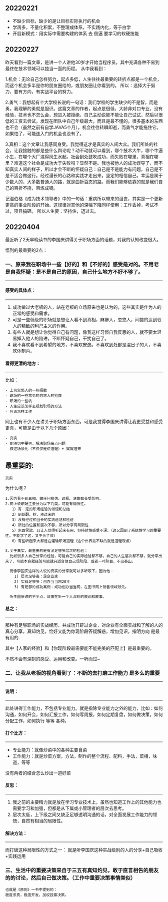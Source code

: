 20220221
---

- 不缺少目标，缺少的是让目标实际执行的机会
- 学再多，不量化积累，不整理成体系，不实践内化，等于白学
- 开启新模式：用实际中需要构建的体系 去 倒逼 要学习的软硬技能

20220227
---

昨天看到一篇文章，是讲一个人讲他30岁才开始当程序员，其中充满各种不易到最终在技术领域可以独当一面的历程。
从中我看到：

1.机会：无论自己怎样努力，起点多低，人生往往最重要的转折点都是一个机会，而这个机会多半是你的朋友圈给的，或朋友圈让你看到的。
所以：选择大于努力，要有方向，有实战平台的努力。

2.勇气：我想起有个大学校长说的一句话：我们学校的学生缺少的不是智，而是勇。我理解的勇就是胆识。这篇文章的作者，起点是很低，大龄非对口专业，没有经验，技术也不怎么会，想进入被拒绝，自己主动说能不能让自己试试，然后以很低的工资去尝试，发现在团队中自己年级最大，而且是最不懂的，很多基本的东西也不会（虽然之前有自学JAVA5个月）。机会往往转瞬即逝，而勇气才能拖住它。如果怕了，可能连入门的机会也没有了。

3.真相：这个文章让我感同身受。我觉得这才是真实的人间大众。我们所处的社会，让我接触的都是些什么舆论呢？动不动就可以看到，哪个技术大牛，哪个牛逼小生，在哪个大厂混得风生水起。社会到处鼓吹成功，而失败在哪里，真相在哪里？难道这个社会是成功大于失败吗？显然不是。我也被他人的成功误导了，而不知真实人间的样子，所以才会不断的怀疑自己：自己是不是能力有问题，自己是不是不适合做这行。经过漫长的心路和实践才走出来，坚定的相信自己。幸运是属于少数人的，大多数普通人的路，就是曲折百态的路。而我们能够依靠的就是我们自己的百折不挠，百炼成钢。

记温伯格《成为技术领导者》中的一句话：重病所以带来的沮丧，其实是一个更新更高的事业阶段的开始。这规律对其他的深幅下降同样使用：工作丢掉，考试不过，项目搞砸。
所以人生要：坚持住，迈过去。


20220404
---

最近听了2天早晚读书的李国庆讲得关于职场方面的话题，对我的认知改变很大。

悟到的最重要的2点：

### 一、原来我在职场中一些【好的】和【不好的】感受是对的。不用老是自我怀疑：是不是自己的原因，自己什么地方不好不够了。
---
#### 感受的具体点：
---
1. 成功做过大老板的人，站在老板的立场原来也是认为的，这些其实是作为人的正常的感受和需求。
2. 可是一些低级的职场就是想让人看不到真相，麻痹人，忽悠人，间接的达到驭人的精致的利己主义的作用。
3. 有些人就是想让你觉得自己有问题，像我这样习惯自我反思的人，就不要太轻易掉入他人的陷进，不断怀疑自己，干扰自己了。
4. 我不喜欢看不到希望的地方，不喜欢安逸。不喜欢到处都是混日子的人，不喜欢体制内。

#### 看得更清的地方：
---
比如：
```
- 上司忽悠人的一些招数
- 职场的一些常见的忽悠人的招数
- 职场的一些坑
- 人生应该怎样去规划职场的方法
- 应该怎样工作
```

网上也有不少人在讲关于职场方面东西，可是我觉得李国庆讲得让我更受益和感受更真，可能是由于以下几个原因：
```
- 真实
- 能够切中要害，解决职场痛点问题
- 叙述场景化（不仅仅是讲道理）+ 娓娓道来
```

最重要的:
---
```
真实
```

为什么呢？
```
1.因为看不到真相，做任何模仿、选择、决策都会受影响。
2.网上说职场主要分为以下几类，可能有局限性。
   1）有一定的职场经验的领悟和总结
   2）到处翻、抄、凑过来的
   3）没有经过相当长的实践验证和检验
   4）所处的位置和层次不够，所以分享有局限性
   5）东西零散，且让人觉得听起来有用，但持续性感受不深。（这又回到了系统性学习的重要性，不能学了这，又不会了那）
   6）有些听起来大都是在灌输职场道理（这个世界最不缺的就是道理观点）
   
3.关于真实，最重要的是有没足够多层次的检验：
  比如很多人自己分享的经验，可能自己的实际检验都不够，自己的人生层次都不够，就分享出来了，可能本身就经验可能就只适合他自己现阶段，或者一叶障目，不见泰山。
  
  而像李国庆这样的人说的真实的分享就可以多听取下，因为他：
    1) 层次足够高：是企业家
    2) 实战足够多：创办当当网20年
    3) 有足够的成功案例：成功创办当当网，在图书网上销售领域领先。
  
  听李国庆讲的不少点，就像在听一个人深刻的教训和故事。
 ```
   
#### 总之：
---
那种有足够职场的实战经历，并成功开辟过企业，对企业有全面实战和了解的人的真心分享，真知灼见，恰好又能为你现阶段答疑解惑，增加见识，指明方向 是最有用的.

其中【人家的经验】和【你现阶段最需要能不能完美的匹配上】是最重要的。

不然不会有深刻的感受、运用和改变。一听而过~


### 二、让我从老板的视角看到了：不断的去打磨工作能力 是多么的重要
---
   #### 说明：
   ---
   此处讲得工作能力，不包括专业能力。就是指除专业能力之外的能力，比如：如何沟通，如何开会，如何汇报工作，如何写周报，如何定期复盘，如何做决策，如何分配工作，如何执行 等等 各种。
   
   #### 打个比方：
   ---
   - 专业能力：就像炒菜中的各种主要食菜
   - 工作能力：就是炒菜方案，方法，制作的整个流程、配料，手法，菜相，味道，等等
   
   没有两者的结合怎么炒出一道好菜
   
   #### 反思：
   ---
   1. 我之前的主要精力就是放在学习专业技术上，虽然也知道工作上的其他能力也需要学习和加强，但都是从下属或小管理者的层次去思考。
   2. 层次太低，上下级之间又缺乏足够透明沟通的话，对全面发展工作能力的领悟，自然有相当的局限性。
   
   #### 解决方法：
   ---
   而打破这种局限性的方式之一：
   就是听李国庆这种实战级别的人的分享+自己吸收+实践运用
   
   ### 三、生活中的重要决策来自于三五有真知灼见，敢于直言相告的朋友的的讨论，然后自己做决策。（工作中重要决策事情类似）
    也就是《原则》一书中提到的：
    极度求真，极度开发，加权投票决策。
   
 
   
   


 
 
 
 
 



